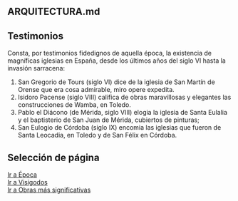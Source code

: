 ## ARQUITECTURA.md

## Testimonios  
Consta, por testimonios fidedignos de aquella época, la existencia de magníficas iglesias en España, desde los últimos años del siglo VI hasta la invasión sarracena:
1.	San Gregorio de Tours (siglo VI) dice de la iglesia de San Martín de Orense que era cosa admirable, miro opere expedita.
2.	Isidoro Pacense (siglo VIII) califica de obras maravillosas y elegantes las construcciones de Wamba, en Toledo.
3.	Pablo el Diácono (de Mérida, siglo VIII) elogia la iglesia de Santa Eulalia y el baptisterio de San Juan de Mérida, cubiertos de pinturas;
4.	San Eulogio de Córdoba (siglo IX) encomia las iglesias que fueron de Santa Leocadia, en Toledo y de San Félix en Córdoba.


## Selección de página
[Ir a Época](./Epoca.md)  
[Ir a Visigodos](./README.md)  
[Ir a Obras más significativas](./Obras.md)  

